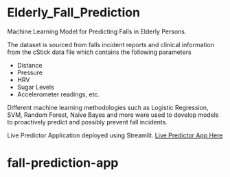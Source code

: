 # Elderly_Fall_Prediction

Machine Learning Model for Predicting Falls in Elderly Persons.

The dataset is sourced from falls incident reports and clinical information from the cStick data file which contains the following parameters
- Distance
- Pressure
- HRV
- Sugar Levels
- Accelerometer readings, etc.

Different machine learning methodologies such as Logistic Regression, SVM, Random Forest, Naive Bayes and more were used to develop models to proactively predict and possibly prevent fall incidents.

Live Predictor Application deployed using Streamlit.
[Live Predictor App Here](https://fallprediction.streamlit.app)
# fall-prediction-app
